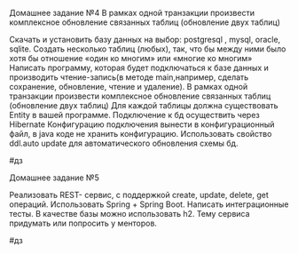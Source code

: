 Домашнее задание №4
В рамках одной транзакции произвести комплексное обновление связанных таблиц (обновление двух таблиц)

Скачать и установить базу данных на выбор: postgresql ,  mysql, oracle, sqlite.
Создать несколько таблиц (любых), так, что бы между ними было хотя бы отношение «один ко многим» или «многие ко многим»
Написать программу, которая будет подключаться к базе данных и производить чтение-запись(в методе main,например, сделать сохранение, обновление, чтение и удаление). 
В рамках одной транзакции произвести комплексное обновление связанных таблиц (обновление двух таблиц)
Для каждой таблицы должна существовать Entity в вашей программе.
Подключение к бд осуществить через Hibernate
Конфигурацию подключения вынести в конфигурационный файл, в java коде не хранить конфигурацию.
Использовать свойство  ddl.auto update для автоматического обновления схемы бд.

#дз

Домашнее задание №5

Реализовать REST- сервис, с поддержкой create, update, delete, get операций. Использовать Spring + Spring Boot. Написать интеграционные тесты. В качестве базы можно использовать h2. Тему сервиса придумать или попросить у менторов.

#дз